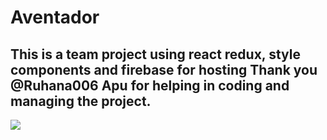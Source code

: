<h1> Aventador </h1>
<h2>This is a team project using react redux, style components and firebase for hosting
Thank you @Ruhana006 Apu for helping in coding and managing the project.</h2>

<img src="https://user-images.githubusercontent.com/67714964/120088400-ebd2d600-c111-11eb-95be-b25ff42df529.jpg"/>
